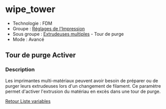 # wipe_tower

* Technologie : FDM
* Groupe : [Réglages de l'Impression](../print_settings/print_settings.md)
* Sous groupe : [Extrudeuses multiples](../print_settings/print_settings.md#extrudeuses-multiples) - Tour de purge
* Mode : Avancé

## Tour de purge Activer

### Description

Les imprimantes multi-matériaux peuvent avoir besoin de préparer ou de purger leurs extrudeuses lors d'un changement de filament.
Ce paramètre permet d'activer l'extrusion du matériau en excès dans une tour de purge.

[Retour Liste variables](variable_list.md)